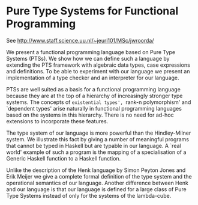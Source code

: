 # Pure Type Systems for Functional Programming

See http://www.staff.science.uu.nl/~jeuri101/MSc/jwroorda/

We present a functional programming language based on Pure Type Systems (PTSs). We show how we can define such a language by extending the PTS framework with algebraic data types, case expressions and definitions. To be able to experiment with our language we present an implementation of a type checker and an interpreter for our language.

PTSs are well suited as a basis for a functional programming language because they are at the top of a hierarchy of increasingly stronger type systems. The concepts of `existential types', `rank-n polymorphism' and  `dependent types' arise naturally in functional programming languages based on the systems in this hierarchy. There is no need for ad-hoc extensions to incorporate these features.

The type system of our language is more powerful than the Hindley-Milner system. We illustrate this fact by giving a number of meaningful programs that cannot be typed in Haskell but are typable in our language. A `real world' example of such a program is the mapping of a specialisation of a Generic Haskell function to a Haskell function.

Unlike the description of the Henk language by Simon Peyton Jones and Erik Meijer we give a complete formal definition of the type system and the operational semantics of our language. Another difference between Henk and our language is that our language is defined for a large class of Pure Type Systems instead of only for the systems of the lambda-cube.
